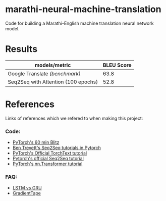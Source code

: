 # marathi-neural-machine-translation
Code for building a Marathi-English machine translation neural network model. 

# Results
models/metric | BLEU Score
------------ | -------------
Google Translate _(benchmark)_ | 63.8
Seq2Seq with Attention (100 epochs) | 52.8


# References

Links of references which we refered to when making this project: 

### Code:

*   [PyTorch's 60 min Blitz](https://pytorch.org/tutorials/beginner/deep_learning_60min_blitz.html)
*   [Ben Trevett's Seq2Seq tutorials in Pytorch](https://github.com/bentrevett/pytorch-seq2seq)
*   [PyTorch's Official TorchText tutorial](https://pytorch.org/tutorials/beginner/torchtext_translation_tutorial.html)
*   [Pytorch's official Seq2Seq tutorial](https://pytorch.org/tutorials/intermediate/seq2seq_translation_tutorial.html)
*   [PyTorch's nn.Transformer tutorial](https://pytorch.org/tutorials/beginner/transformer_tutorial.html)


### FAQ:
*   [LSTM vs GRU](https://datascience.stackexchange.com/questions/14581/when-to-use-gru-over-lstm)
*   [GradientTape](https://stackoverflow.com/questions/53953099/what-is-the-purpose-of-the-tensorflow-gradient-tape)
